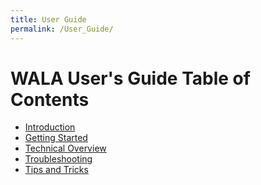 ```yaml
---
title: User Guide
permalink: /User_Guide/
---
```


WALA User's Guide Table of Contents
===================================

-   [Introduction](/UserGuide:Introduction "wikilink")
-   [Getting Started](/UserGuide:Getting_Started "wikilink")
-   [Technical Overview](/UserGuide:Technical_Overview "wikilink")
-   [Troubleshooting](/UserGuide:Troubleshooting "wikilink")
-   [Tips and Tricks](/UserGuide:Tips_And_Tricks "wikilink")
